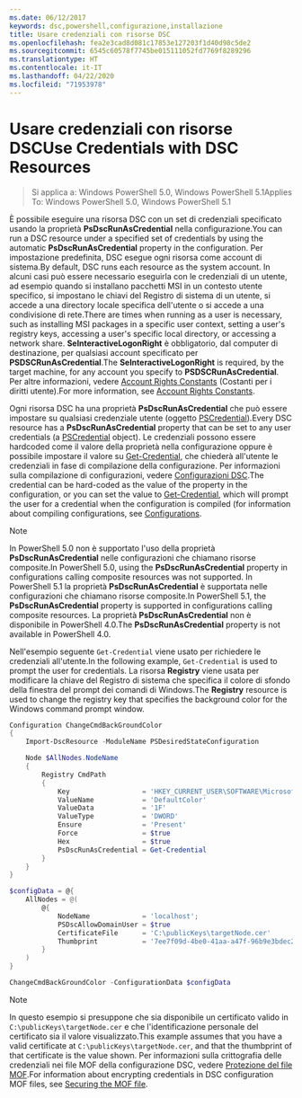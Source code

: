 ```yaml
---
ms.date: 06/12/2017
keywords: dsc,powershell,configurazione,installazione
title: Usare credenziali con risorse DSC
ms.openlocfilehash: fea2e3cad8d081c17853e127203f1d40d98c5de2
ms.sourcegitcommit: 6545c60578f7745be015111052fd7769f8289296
ms.translationtype: HT
ms.contentlocale: it-IT
ms.lasthandoff: 04/22/2020
ms.locfileid: "71953978"
---
```

# <a name="use-credentials-with-dsc-resources"></a><span data-ttu-id="264c4-103">Usare credenziali con risorse DSC</span><span class="sxs-lookup"><span data-stu-id="264c4-103">Use Credentials with DSC Resources</span></span>

> <span data-ttu-id="264c4-104">Si applica a: Windows PowerShell 5.0, Windows PowerShell 5.1</span><span class="sxs-lookup"><span data-stu-id="264c4-104">Applies To: Windows PowerShell 5.0, Windows PowerShell 5.1</span></span>

<span data-ttu-id="264c4-105">È possibile eseguire una risorsa DSC con un set di credenziali specificato usando la proprietà **PsDscRunAsCredential** nella configurazione.</span><span class="sxs-lookup"><span data-stu-id="264c4-105">You can run a DSC resource under a specified set of credentials by using the automatic **PsDscRunAsCredential** property in the configuration.</span></span> <span data-ttu-id="264c4-106">Per impostazione predefinita, DSC esegue ogni risorsa come account di sistema.</span><span class="sxs-lookup"><span data-stu-id="264c4-106">By default, DSC runs each resource as the system account.</span></span> <span data-ttu-id="264c4-107">In alcuni casi può essere necessario eseguirla con le credenziali di un utente, ad esempio quando si installano pacchetti MSI in un contesto utente specifico, si impostano le chiavi del Registro di sistema di un utente, si accede a una directory locale specifica dell'utente o si accede a una condivisione di rete.</span><span class="sxs-lookup"><span data-stu-id="264c4-107">There are times when running as a user is necessary, such as installing MSI packages in a specific user context, setting a user's registry keys, accessing a user's specific local directory, or accessing a network share.</span></span> <span data-ttu-id="264c4-108">**SeInteractiveLogonRight** è obbligatorio, dal computer di destinazione, per qualsiasi account specificato per **PSDSCRunAsCredential**.</span><span class="sxs-lookup"><span data-stu-id="264c4-108">The **SeInteractiveLogonRight** is required, by the target machine, for any account you specify to **PSDSCRunAsCredential**.</span></span> <span data-ttu-id="264c4-109">Per altre informazioni, vedere [Account Rights Constants](/windows/desktop/secauthz/account-rights-constants) (Costanti per i diritti utente).</span><span class="sxs-lookup"><span data-stu-id="264c4-109">For more information, see [Account Rights Constants](/windows/desktop/secauthz/account-rights-constants).</span></span>

<span data-ttu-id="264c4-110">Ogni risorsa DSC ha una proprietà **PsDscRunAsCredential** che può essere impostare su qualsiasi credenziale utente (oggetto [PSCredential](/dotnet/api/system.management.automation.pscredential)).</span><span class="sxs-lookup"><span data-stu-id="264c4-110">Every DSC resource has a **PsDscRunAsCredential** property that can be set to any user credentials (a [PSCredential](/dotnet/api/system.management.automation.pscredential) object).</span></span> <span data-ttu-id="264c4-111">Le credenziali possono essere hardcoded come il valore della proprietà nella configurazione oppure è possibile impostare il valore su [Get-Credential](/powershell/module/Microsoft.PowerShell.Security/Get-Credential), che chiederà all'utente le credenziali in fase di compilazione della configurazione. Per informazioni sulla compilazione di configurazioni, vedere [Configurazioni DSC](configurations.md).</span><span class="sxs-lookup"><span data-stu-id="264c4-111">The credential can be hard-coded as the value of the property in the configuration, or you can set the value to [Get-Credential](/powershell/module/Microsoft.PowerShell.Security/Get-Credential), which will prompt the user for a credential when the configuration is compiled (for information about compiling configurations, see [Configurations](configurations.md).</span></span>

> [!NOTE]
> <span data-ttu-id="264c4-112">In PowerShell 5.0 non è supportato l'uso della proprietà **PsDscRunAsCredential** nelle configurazioni che chiamano risorse composite.</span><span class="sxs-lookup"><span data-stu-id="264c4-112">In PowerShell 5.0, using the **PsDscRunAsCredential** property in configurations calling composite resources was not supported.</span></span> <span data-ttu-id="264c4-113">In PowerShell 5.1 la proprietà **PsDscRunAsCredential** è supportata nelle configurazioni che chiamano risorse composite.</span><span class="sxs-lookup"><span data-stu-id="264c4-113">In PowerShell 5.1, the **PsDscRunAsCredential** property is supported in configurations calling composite resources.</span></span> <span data-ttu-id="264c4-114">La proprietà **PsDscRunAsCredential** non è disponibile in PowerShell 4.0.</span><span class="sxs-lookup"><span data-stu-id="264c4-114">The **PsDscRunAsCredential** property is not available in PowerShell 4.0.</span></span>

<span data-ttu-id="264c4-115">Nell'esempio seguente `Get-Credential` viene usato per richiedere le credenziali all'utente.</span><span class="sxs-lookup"><span data-stu-id="264c4-115">In the following example, `Get-Credential` is used to prompt the user for credentials.</span></span> <span data-ttu-id="264c4-116">La risorsa **Registry** viene usata per modificare la chiave del Registro di sistema che specifica il colore di sfondo della finestra del prompt dei comandi di Windows.</span><span class="sxs-lookup"><span data-stu-id="264c4-116">The **Registry** resource is used to change the registry key that specifies the background color for the Windows command prompt window.</span></span>

```powershell
Configuration ChangeCmdBackGroundColor
{
    Import-DscResource -ModuleName PSDesiredStateConfiguration

    Node $AllNodes.NodeName
    {
        Registry CmdPath
        {
            Key                  = 'HKEY_CURRENT_USER\SOFTWARE\Microsoft\Command Processor'
            ValueName            = 'DefaultColor'
            ValueData            = '1F'
            ValueType            = 'DWORD'
            Ensure               = 'Present'
            Force                = $true
            Hex                  = $true
            PsDscRunAsCredential = Get-Credential
        }
    }
}

$configData = @{
    AllNodes = @(
        @{
            NodeName             = 'localhost';
            PSDscAllowDomainUser = $true
            CertificateFile      = 'C:\publicKeys\targetNode.cer'
            Thumbprint           = '7ee7f09d-4be0-41aa-a47f-96b9e3bdec25'
        }
    )
}

ChangeCmdBackGroundColor -ConfigurationData $configData
```

> [!NOTE]
> <span data-ttu-id="264c4-117">In questo esempio si presuppone che sia disponibile un certificato valido in `C:\publicKeys\targetNode.cer` e che l'identificazione personale del certificato sia il valore visualizzato.</span><span class="sxs-lookup"><span data-stu-id="264c4-117">This example assumes that you have a valid certificate at `C:\publicKeys\targetNode.cer`, and that the thumbprint of that certificate is the value shown.</span></span> <span data-ttu-id="264c4-118">Per informazioni sulla crittografia delle credenziali nei file MOF della configurazione DSC, vedere [Protezione del file MOF](../pull-server/secureMOF.md).</span><span class="sxs-lookup"><span data-stu-id="264c4-118">For information about encrypting credentials in DSC configuration MOF files, see [Securing the MOF file](../pull-server/secureMOF.md).</span></span>
